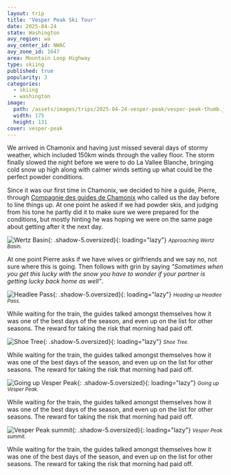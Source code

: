 ```yaml
---
layout: trip
title: 'Vesper Peak Ski Tour'
date: 2025-04-24
state: Washington
avy_region: wa
avy_center_id: NWAC
avy_zone_id: 1647
area: Mountain Loop Highway
type: skiing
published: true
popularity: 3
categories:
  - skiing
  - washington
image:
  path: /assets/images/trips/2025-04-24-vesper-peak/vesper-peak-thumb.jpg
  width: 175
  height: 131
cover: vesper-peak
---
```


We arrived in Chamonix and having just missed several days of stormy weather, which included 150km winds through the valley floor. The storm finally slowed the night before we were to do La Vallee Blanche, bringing cold snow up high along with calmer winds setting up what could be the perfect powder conditions.

Since it was our first time in Chamonix, we decided to hire a guide, Pierre, through [Compagnie des guides de Chamonix](www.chamonix-guides.com) who called us the day before to line things up. At one point he asked if we had powder skis, and judging from his tone he partly did it to make sure we were prepared for the conditions, but mostly hinting he was hoping we were on the same page about getting after it the next day.

![Wertz Basin](/assets/images/trips/2025-04-24-vesper-peak/wertz-basin.jpg "Wertz Basin"){: .shadow-5.oversized}{: loading="lazy"} <small><i>Approaching Wertz Basin.</i></small>

At one point Pierre asks if we have wives or girlfriends and we say no, not sure where this is going. Then follows with grin by saying _"Sometimes when you get this lucky with the snow you have to wonder if your partner is getting lucky back home as well"_.

![Headlee Pass](/assets/images/trips/2025-04-24-vesper-peak/headlee-pass.jpg "Headlee Pass"){: .shadow-5.oversized}{: loading="lazy"} <small><i>Heading up Headlee Pass.</i></small>

While waiting for the train, the guides talked amongst themselves how it was one of the best days of the season, and even up on the list for other seasons. The reward for taking the risk that morning had paid off.

![Shoe Tree](/assets/images/trips/2025-04-24-vesper-peak/shoe-tree.jpg "Shoe Tree"){: .shadow-5.oversized}{: loading="lazy"} <small><i>Shoe Tree.</i></small>

While waiting for the train, the guides talked amongst themselves how it was one of the best days of the season, and even up on the list for other seasons. The reward for taking the risk that morning had paid off.

![Going up Vesper Peak](/assets/images/trips/2025-04-24-vesper-peak/going-up-vesper.jpg "Going up Vesper Peak"){: .shadow-5.oversized}{: loading="lazy"} <small><i>Going up Vesper Peak.</i></small>

While waiting for the train, the guides talked amongst themselves how it was one of the best days of the season, and even up on the list for other seasons. The reward for taking the risk that morning had paid off.

![Vesper Peak summit](/assets/images/trips/2025-04-24-vesper-peak/vesper-summit.jpg "Vesper Peak summit"){: .shadow-5.oversized}{: loading="lazy"} <small><i>Vesper Peak summit.</i></small>

While waiting for the train, the guides talked amongst themselves how it was one of the best days of the season, and even up on the list for other seasons. The reward for taking the risk that morning had paid off.

